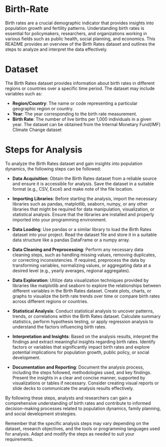 # Birth-Rate

Birth rates are a crucial demographic indicator that provides insights into population growth and fertility patterns. Understanding birth rates is essential for policymakers, researchers, and organizations working in various fields such as public health, social planning, and economics. This README provides an overview of the Birth Rates dataset and outlines the steps to analyze and interpret the data effectively.

# Dataset
The Birth Rates dataset provides information about birth rates in different regions or countries over a specific time period. The dataset may include variables such as:

* <b>Region/Country</b>: The name or code representing a particular geographic region or country.
* <b>Year</b>: The year corresponding to the birth rate measurement.
* <b>Birth Rate</b>: The number of live births per 1,000 individuals in a given year.
The dataset can be obtained from  the Internal Monetary Fund(IMF) Climate Change dataset

# Steps for Analysis
To analyze the Birth Rates dataset and gain insights into population dynamics, the following steps can be followed:

* <b>Data Acquisition</b>: Obtain the Birth Rates dataset from a reliable source and ensure it is accessible for analysis. Save the dataset in a suitable format (e.g., CSV, Excel) and make note of the file location.

* <b>Importing Libraries</b>: Before starting the analysis, import the necessary libraries such as pandas, matplotlib, seaborn, numpy, or any other libraries that might be required for data manipulation, visualization, or statistical analysis. Ensure that the libraries are installed and properly imported into your programming environment.

* <b>Data Loading</b>: Use pandas or a similar library to load the Birth Rates dataset into your project. Read the dataset file and store it in a suitable data structure like a pandas DataFrame or a numpy array.

* <b>Data Cleaning and Preprocessing</b>: Perform any necessary data cleaning steps, such as handling missing values, removing duplicates, or correcting inconsistencies. If required, preprocess the data by transforming variables, normalizing values, or aggregating data at a desired level (e.g., yearly averages, regional aggregates).

* <b>Data Exploration</b>: Utilize data visualization techniques provided by libraries like matplotlib and seaborn to explore the relationships between different variables in the Birth Rates dataset. Create plots, charts, or graphs to visualize the birth rate trends over time or compare birth rates across different regions or countries.

* <b>Statistical Analysis</b>: Conduct statistical analysis to uncover patterns, trends, or correlations within the Birth Rates dataset. Calculate summary statistics, perform hypothesis testing, or apply regression analysis to understand the factors influencing birth rates.

* <b>Interpretation and Insights</b>: Based on the analysis results, interpret the findings and extract meaningful insights regarding birth rates. Identify factors or variables that significantly impact birth rates and explore potential implications for population growth, public policy, or social development.

* <b>Documentation and Reporting</b>: Document the analysis process, including the steps followed, methodologies used, and key findings. Present the insights in a clear and concise manner, supported by visualizations or tables if necessary. Consider creating visual reports or slide decks to communicate the analysis results effectively.

By following these steps, analysts and researchers can gain a comprehensive understanding of birth rates and contribute to informed decision-making processes related to population dynamics, family planning, and social development strategies.

Remember that the specific analysis steps may vary depending on the dataset, research objectives, and the tools or programming languages used for analysis. Adapt and modify the steps as needed to suit your requirements.





